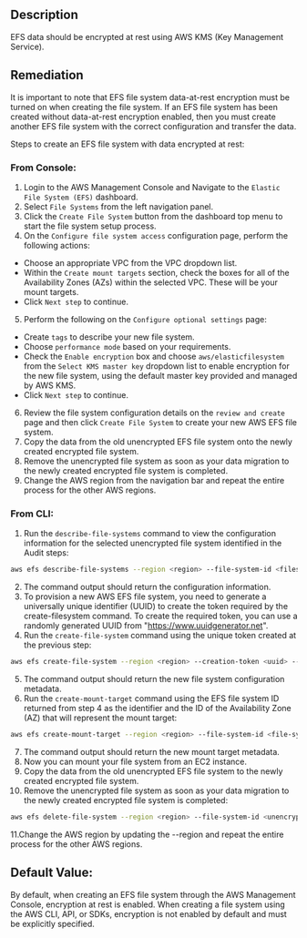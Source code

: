 ## Description

EFS data should be encrypted at rest using AWS KMS (Key Management Service).

## Remediation

It is important to note that EFS file system data-at-rest encryption must be turned on when creating the file system. If an EFS file system has been created without data-at-rest encryption enabled, then you must create another EFS file system with the correct configuration and transfer the data.

Steps to create an EFS file system with data encrypted at rest:

### From Console:

1. Login to the AWS Management Console and Navigate to the `Elastic File System (EFS)` dashboard.
2. Select `File Systems` from the left navigation panel.
3. Click the `Create File System` button from the dashboard top menu to start the file system setup process.
4. On the `Configure file system access` configuration page, perform the following actions:
  - Choose an appropriate VPC from the VPC dropdown list.
  - Within the `Create mount targets` section, check the boxes for all of the Availability Zones (AZs) within the selected VPC. These will be your mount targets.
  - Click `Next step` to continue.
5. Perform the following on the `Configure optional settings` page:
  - Create `tags` to describe your new file system.
  - Choose `performance mode` based on your requirements.
  - Check the `Enable encryption` box and choose `aws/elasticfilesystem` from the `Select KMS master key` dropdown list to enable encryption for the new file system, using the default master key provided and managed by AWS KMS.
  - Click `Next step` to continue.
6. Review the file system configuration details on the `review and create` page and then click `Create File System` to create your new AWS EFS file system.
7. Copy the data from the old unencrypted EFS file system onto the newly created encrypted file system.
8. Remove the unencrypted file system as soon as your data migration to the newly created encrypted file system is completed.
9. Change the AWS region from the navigation bar and repeat the entire process for the other AWS regions.

### From CLI:

1. Run the `describe-file-systems` command to view the configuration information for the selected unencrypted file system identified in the Audit steps:

```bash
aws efs describe-file-systems --region <region> --file-system-id <filesystem-id>
```
2. The command output should return the configuration information.
3. To provision a new AWS EFS file system, you need to generate a universally unique identifier (UUID) to create the token required by the create-filesystem command. To create the required token, you can use a randomly generated UUID from "https://www.uuidgenerator.net".
4. Run the `create-file-system` command using the unique token created at the previous step:

```bash
aws efs create-file-system --region <region> --creation-token <uuid> -- performance-mode generalPurpose --encrypted
```

5. The command output should return the new file system configuration metadata.
6. Run the `create-mount-target` command using the EFS file system ID returned from step 4 as the identifier and the ID of the Availability Zone (AZ) that will represent the mount target:

```bash
aws efs create-mount-target --region <region> --file-system-id <file-systemid> --subnet-id <subnet-id>
```

7. The command output should return the new mount target metadata.
8. Now you can mount your file system from an EC2 instance.
9. Copy the data from the old unencrypted EFS file system to the newly created encrypted file system.
10. Remove the unencrypted file system as soon as your data migration to the newly created encrypted file system is completed:

```bash
aws efs delete-file-system --region <region> --file-system-id <unencryptedfile-system-id>
```

11.Change the AWS region by updating the --region and repeat the entire process for the other AWS regions.

## Default Value:

By default, when creating an EFS file system through the AWS Management Console, encryption at rest is enabled. When creating a file system using the AWS CLI, API, or SDKs, encryption is not enabled by default and must be explicitly specified.
